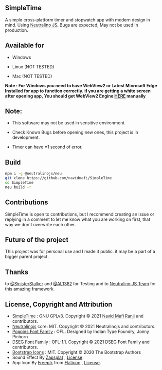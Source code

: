 ## SimpleTime

A simple cross-platform timer and stopwatch app with modern design in mind. Using [Neutralino JS](https://neutralino.js.org). Bugs are expected, May not be used in production.

## Available for
- Windows 

- Linux (NOT TESTED)

- Mac (NOT TESTED)

**Note : For Windows you need to have WebView2 or Latest Microsoft Edge Installed for app to function correctly. if you are getting a white screen after opening app, You should get WebView2 Engine [HERE](https://developer.microsoft.com/en-us/microsoft-edge/webview2/#download-section) manually**

## Note:
- This software may not be used in sensitive environment.

- Check Known Bugs before opening new ones, this project is in development.

- Timer can have ±1 second of error.
## Build
```bash
npm i -g @neutralinojs/neu
git clone https://github.com/navidmafi/SimpleTime
cd SimpleTime
neu build -r
```

## Contributions

SimpleTime is open to contributions, but I recommend creating an issue or replying in a comment to let me know what you are working on first, that way we don't overwrite each other.

## Future of the project
This project was for personal use and I made it public. it may be a part of a bigger parent project.


## Thanks
to [@SinisterStalker](https://github.com/sinisterstalker) and [@AL1382](https://github.com/Al1382) for Testing and to [Neutralino JS Team](https://github.com/neutralinojs/neutralinojs) for this amazing framework.

## License, Copyright and Attribution
- [SimpleTime](https://github.com/navidmafi/SimpleTime) :  GNU GPLv3. Copyright © 2021 [Navid Mafi Ranji](https://github.com/navidmafi) and contributors.
- [Neutralinojs](https://neutralino.js.org) core: MIT. Copyright © 2021 Neutralinojs and contributors.
- [Poppins Font Family](https://fonts.google.com/specimen/Poppins) : OFL. Designed by Indian Type Foundry, Jonny Pinhorn
- [DSEG Font Family](https://github.com/keshikan/DSEG) : OFL-1.1. Copyright © 2021 DSEG Font Family and contributors.
- [Bootstrap Icons](https://icons.getbootstrap.com/) : MIT. Copyright © 2020 The Bootstrap Authors
- Sound Effect By [Zapsplat](https://www.zapsplat.com) , [License](https://www.zapsplat.com/license-type/standard-license/).
- App Icon By [Freepik](https://www.freepik.com/) from [Flaticon](https://www.flaticon.com/free-icon/clock_2784399) , [License](https://media.flaticon.com/license/license.pdf).